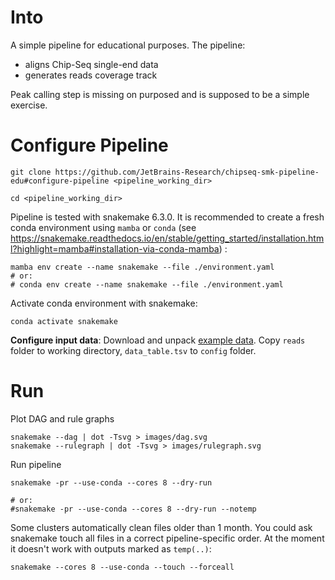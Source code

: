 # Into

A simple pipeline for educational purposes. The pipeline:
* aligns Chip-Seq single-end data
* generates reads coverage track

Peak calling step is missing on purposed and is supposed to be a simple exercise.

# Configure Pipeline
```shell
git clone https://github.com/JetBrains-Research/chipseq-smk-pipeline-edu#configure-pipeline <pipeline_working_dir>

cd <pipeline_working_dir>
```

Pipeline is tested with snakemake 6.3.0. It is recommended to create a fresh conda environment using `mamba` or `conda` (see https://snakemake.readthedocs.io/en/stable/getting_started/installation.html?highlight=mamba#installation-via-conda-mamba)
:
```shell
mamba env create --name snakemake --file ./environment.yaml
# or:
# conda env create --name snakemake --file ./environment.yaml
```
Activate conda environment with snakemake:
```shell
conda activate snakemake
```


**Configure input data**:
Download and unpack [example data](https://drive.google.com/file/d/1vtHVs4Yvf6ZnfynllxGYD7Lc96HuU46m/view?usp=sharing).
Copy `reads` folder to working directory, `data_table.tsv` to `config` folder.

# Run

Plot DAG and rule graphs
```shell
snakemake --dag | dot -Tsvg > images/dag.svg
snakemake --rulegraph | dot -Tsvg > images/rulegraph.svg
```

Run pipeline
```shell
snakemake -pr --use-conda --cores 8 --dry-run

# or:
#snakemake -pr --use-conda --cores 8 --dry-run --notemp
```

Some clusters automatically clean files older than 1 month. You could ask snakemake
touch all files in a correct pipeline-specific order. At the moment it doesn't work
with outputs marked as `temp(..)`:
```shell
snakemake --cores 8 --use-conda --touch --forceall
```
